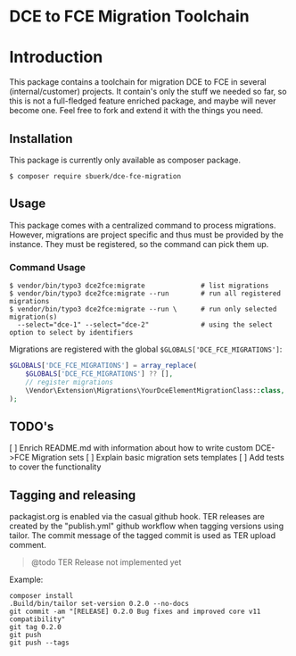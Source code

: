 DCE to FCE Migration Toolchain
==============================

# Introduction

This package contains a toolchain for migration DCE to FCE in several (internal/customer) projects.
It contain's only the stuff we needed so far, so this is not a full-fledged feature enriched package,
and maybe will never become one. Feel free to fork and extend it with the things you need.

## Installation

This package is currently only available as composer package.

```shell
$ composer require sbuerk/dce-fce-migration
```

## Usage

This package comes with a centralized command to process migrations. However, migrations are project specific and thus
must be provided by the instance. They must be registered, so the command can pick them up.

### Command Usage

```shell
$ vendor/bin/typo3 dce2fce:migrate              # list migrations
$ vendor/bin/typo3 dce2fce:migrate --run        # run all registered migrations
$ vendor/bin/typo3 dce2fce:migrate --run \      # run only selected migration(s)
  --select="dce-1" --select="dce-2"             # using the select option to select by identifiers
```

Migrations are registered with the global `$GLOBALS['DCE_FCE_MIGRATIONS']`:

```php
$GLOBALS['DCE_FCE_MIGRATIONS'] = array_replace(
    $GLOBALS['DCE_FCE_MIGRATIONS'] ?? [],
    // register migrations
    \Vendor\Extension\Migrations\YourDceElementMigrationClass::class,
);
```

## TODO's

[ ] Enrich README.md with information about how to write custom DCE->FCE Migration sets
[ ] Explain basic migration sets templates
[ ] Add tests to cover the functionality

## Tagging and releasing

packagist.org is enabled via the casual github hook. TER releases are created by the "publish.yml" github workflow when tagging versions using tailor. The commit message of the tagged commit is used as TER upload comment.

> @todo TER Release not implemented yet

Example:

```shell
composer install
.Build/bin/tailor set-version 0.2.0 --no-docs
git commit -am "[RELEASE] 0.2.0 Bug fixes and improved core v11 compatibility"
git tag 0.2.0
git push
git push --tags
```
